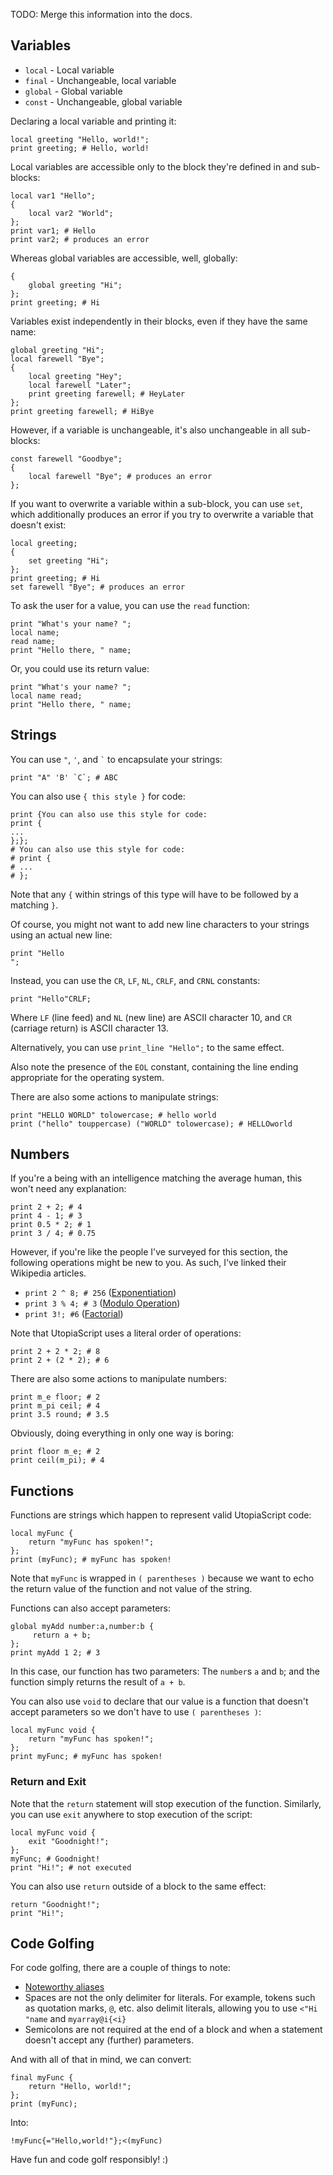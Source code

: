 TODO: Merge this information into the docs.

## Variables

- `local` - Local variable
- `final` - Unchangeable, local variable
- `global` - Global variable
- `const` - Unchangeable, global variable

Declaring a local variable and printing it:

    local greeting "Hello, world!";
    print greeting; # Hello, world!

Local variables are accessible only to the block they're defined in and sub-blocks:

    local var1 "Hello";
    {
        local var2 "World";
    };
    print var1; # Hello
    print var2; # produces an error

Whereas global variables are accessible, well, globally:

    {
        global greeting "Hi";
    };
    print greeting; # Hi

Variables exist independently in their blocks, even if they have the same name:

    global greeting "Hi";
    local farewell "Bye";
    {
        local greeting "Hey";
        local farewell "Later";
        print greeting farewell; # HeyLater
    };
    print greeting farewell; # HiBye

However, if a variable is unchangeable, it's also unchangeable in all sub-blocks:

    const farewell "Goodbye";
    {
        local farewell "Bye"; # produces an error
    };

If you want to overwrite a variable within a sub-block, you can use `set`, which additionally produces an error if you try to overwrite a variable that doesn't exist:

    local greeting;
    {
        set greeting "Hi";
    };
    print greeting; # Hi
    set farewell "Bye"; # produces an error

To ask the user for a value, you can use the `read` function:

    print "What's your name? ";
    local name;
    read name;
    print "Hello there, " name;

Or, you could use its return value:

    print "What's your name? ";
    local name read;
    print "Hello there, " name;

## Strings

You can use `"`, `'`, and <code>`</code> to encapsulate your strings:

    print "A" 'B' `C`; # ABC

You can also use `{ this style }` for code:

    print {You can also use this style for code:
    print {
    ...
    };};
    # You can also use this style for code:
    # print {
    # ...
    # };

Note that any `{` within strings of this type will have to be followed by a matching `}`. 

Of course, you might not want to add new line characters to your strings using an actual new line:

    print "Hello
    ";

Instead, you can use the `CR`, `LF`, `NL`, `CRLF`, and `CRNL` constants:

    print "Hello"CRLF;

Where `LF` (line feed) and `NL` (new line) are ASCII character 10, and `CR` (carriage return) is ASCII character 13.

Alternatively, you can use `print_line "Hello";` to the same effect.

Also note the presence of the `EOL` constant, containing the line ending appropriate for the operating system.

There are also some actions to manipulate strings:

    print "HELLO WORLD" tolowercase; # hello world
    print ("hello" touppercase) ("WORLD" tolowercase); # HELLOworld

## Numbers

If you're a being with an intelligence matching the average human, this won't need any explanation:

    print 2 + 2; # 4
    print 4 - 1; # 3
    print 0.5 * 2; # 1
    print 3 / 4; # 0.75

However, if you're like the people I've surveyed for this section, the following operations might be new to you. As such, I've linked their Wikipedia articles. 

- `print 2 ^ 8; # 256` ([Exponentiation](https://en.wikipedia.org/wiki/Exponentiation))
- `print 3 % 4; # 3` ([Modulo Operation](https://en.wikipedia.org/wiki/Modulo_operation))
- `print 3!; #6` ([Factorial](https://en.wikipedia.org/wiki/Factorial))

Note that UtopiaScript uses a literal order of operations:

    print 2 + 2 * 2; # 8
    print 2 + (2 * 2); # 6

There are also some actions to manipulate numbers:

    print m_e floor; # 2
    print m_pi ceil; # 4
    print 3.5 round; # 3.5

Obviously, doing everything in only one way is boring:

    print floor m_e; # 2
    print ceil(m_pi); # 4

## Functions

Functions are strings which happen to represent valid UtopiaScript code:

    local myFunc {
        return "myFunc has spoken!";
    };
    print (myFunc); # myFunc has spoken!

Note that `myFunc` is wrapped in `( parentheses )` because we want to echo the return value of the function and not value of the string.

Functions can also accept parameters:

    global myAdd number:a,number:b {
         return a + b;
    };
    print myAdd 1 2; # 3

In this case, our function has two parameters: The `number`s `a` and `b`; and the function simply returns the result of `a + b`.

You can also use `void` to declare that our value is a function that doesn't accept parameters so we don't have to use `( parentheses )`:

    local myFunc void {
        return "myFunc has spoken!";
    };
    print myFunc; # myFunc has spoken!

### Return and Exit

Note that the `return` statement will stop execution of the function. Similarly, you can use `exit` anywhere to stop execution of the script:

    local myFunc void {
        exit "Goodnight!";
    };
    myFunc; # Goodnight!
    print "Hi!"; # not executed

You can also use `return` outside of a block to the same effect:

    return "Goodnight!";
    print "Hi!";

## Code Golfing

For code golfing, there are a couple of things to note:

- [Noteworthy aliases](https://docs.utopia.sh/golfing#noteworthy-aliases)
- Spaces are not the only delimiter for literals. For example, tokens such as quotation marks, `@`, etc. also delimit literals, allowing you to use `<"Hi "name` and `myarray@i{<i}`
- Semicolons are not required at the end of a block and when a statement doesn't accept any (further) parameters.

And with all of that in mind, we can convert:

    final myFunc {
        return "Hello, world!";
    };
    print (myFunc);

Into:

    !myFunc{="Hello,world!"};<(myFunc)

Have fun and code golf responsibly! :)

